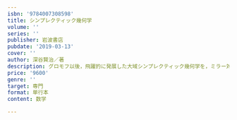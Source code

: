```yaml
---
isbn: '9784007308598'
title: シンプレクティック幾何学
volume: ''
series: ''
publisher: 岩波書店
pubdate: '2019-03-13'
cover: ''
author: 深谷賢治／著
description: グロモフ以後，飛躍的に発展した大域シンプレクティック幾何学を，ミラー対称性との関係も含めて概説する．
price: '9600'
genre: ''
target: 専門
format: 単行本
content: 数学

---
```


